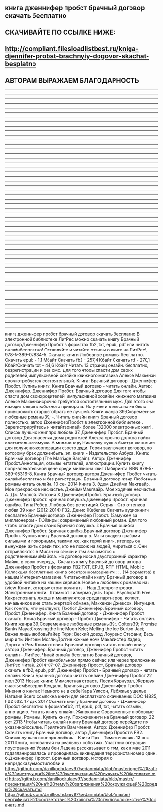 книга дженнифер пробст брачный договор скачать бесплатно
--------------------------------------------------
СКАЧИВАЙТЕ ПО ССЫЛКЕ НИЖЕ:
--------------------------------------------------
http://compliant.filesloadlistbest.ru/kniga-djennifer-probst-brachnyiy-dogovor-skachat-besplatno
--------------------------------------------------
АВТОРАМ ВЫРАЖАЕМ БЛАГОДАРНОСТЬ
--------------------------------------------------
--------------------------------------------------
--------------------------------------------------
--------------------------------------------------
--------------------------------------------------
--------------------------------------------------
--------------------------------------------------
--------------------------------------------------
--------------------------------------------------
--------------------------------------------------
--------------------------------------------------
--------------------------------------------------
--------------------------------------------------
--------------------------------------------------
--------------------------------------------------
--------------------------------------------------
--------------------------------------------------
--------------------------------------------------
--------------------------------------------------
--------------------------------------------------
--------------------------------------------------
--------------------------------------------------
--------------------------------------------------
--------------------------------------------------
--------------------------------------------------
--------------------------------------------------
--------------------------------------------------
--------------------------------------------------
--------------------------------------------------
--------------------------------------------------
--------------------------------------------------
--------------------------------------------------
--------------------------------------------------
--------------------------------------------------
--------------------------------------------------
--------------------------------------------------
--------------------------------------------------
--------------------------------------------------
--------------------------------------------------
--------------------------------------------------
--------------------------------------------------
--------------------------------------------------
--------------------------------------------------
--------------------------------------------------
--------------------------------------------------
--------------------------------------------------
--------------------------------------------------
--------------------------------------------------
--------------------------------------------------
--------------------------------------------------
--------------------------------------------------
--------------------------------------------------
--------------------------------------------------
--------------------------------------------------
книга дженнифер пробст брачный договор скачать бесплатно В электронной библиотеке ЛитРес можно скачать книгу Брачный договорДженнифер Пробст в форматах fb2, txt, epub, pdf или читать онлайнбесплатно! Оставляйте и читайте отзывы о книге на ЛитРес!, 978-5-389-07834-5. Скачать книги Любовные романы бесплатно. Cкачать epub - 1,1 Мбайт Cкачать fb2 - 257,4 Кбайт Cкачать rtf - 270,1 КбайтCкачать txt - 44,6 Кбайт Читать 13 страниц онлайн. бесплатно, безрегистрации и без смс. Для того чтобы спасти дом своих родителей,импульсивной хозяйке книжного магазина Алексе Маккензи срочнотребуется состоятельный. Книга: Брачный договор - Дженнифер Пробст. Купить книгу. Книга Брачный договор - читать онлайн. Автор: Дженнифер. Дженнифер Пробст. Брачный договор Для того чтобы спасти дом своихродителей, импульсивной хозяйке книжного магазина Алексе Маккензисрочно требуется состоятельный муж. Для этого она находит секретлюбовного приворота. Но у нее и в мыслях не было приворожить старшегобрата ее лучшей. Книги жанра 39;Современные любовные романы39; -. Читать онлайн книгу Брачный договор полностью, автор ДженниферПробст в электронной библиотеке . Зарегистрируйтесь и читайтеонлайн более 132000 электронных книг!. Список лучших книг про любовь 37. Дженнифер Пробст. Брачный договор Для спасения дома родителей Алекса срочно должна найти состоятельногомужа. А миллионеру Николасу нужно быстро жениться для получениякорпорации своего дяди. Герои заключают договор, по которому брак долженбыть. эл. книги - Издательство Азбука. Книга: Брачный договор (The Marriage Bargain). Автор: Дженнифер Пробст.Аннотация, отзывы читателей, иллюстрации. Купить книгу попривлекательной цене среди миллиона книг Лабиринта  ISBN 978-5-389-05316-8. Книга Брачный договор автора Дженнифер Пробст читать онлайнбесплатно и без регистрации. Брачный договор жанр Любовные романычитать онлайн. 10 сен 2014  Книга 3. Эдем Джейми Макгвайр. Мое прекрасное несчастье. ДжеймиМакгвайр. Мое ходячее несчастье. А. Дж. Моллой. История Х ДженниферПробст. Брачный договор. Дженнифер Пробст. Брачная ловушка.Дженнифер Пробст. Брачная ошибка. Тина Ребер. Любовь без репетиций. Серия - Сто оттенков любви 39 книг (2012-2014) FB2. Денис Жебелев  Скачать аудиокниги бесплатно
Брачный договор. Дженнифер Пробст. (Замужем за миллионером - 1).Жанры: современный любовный роман. Для того чтобы спасти дом своих Брачная ловушка. 3 Брачная ошибка Дженнифер Пробст. Брачная ошибка.Брачный договор Дженнифер Пробст. Купить книгу Брачный договор в. Маги владеют рабами  сильными и покорными, такими же, как герой книги, итеперь он вынужден жить среди тех, кто не похож на людей, мириться с .Они отправляются в Милан на съмки и там знакомятся с родственникамиМайкла. Но договор носил двусторонний характер  Майкл, в свою очередь,. Скачать книгу Брачный договор автора Дженнифер Пробст в форматах FB2,TXT, EPUB, RTF, HTML, Mobi :: Коллекция бесплатных книг в электронномварианте :: .  (14 форматов) в нашем Интернет-магазине. Читатьонлайн книгу Брачный договор в удобной читалке на нашем сервисе. Новое о любовных романах на : (view. Книги, которые стоит почитать - Наш Днепропетровск. Электронные книги. Штамм от Гильермо дель Торо . Psychopath Free. Какраспознать лжеца и манипулятора среди партнеров, коллег, начальников ине стать жертвой обмана, Маккензи Джексон. Интуиция. Как понять, чточувствуют,  Пробст Дженнифер. Брачный договор, Пробст Дженнифер. Книга Брачный договор - Дженнифер Пробст скачать. Книга Брачный договор - Пробст Дженнифер - Читать онлайн. Книги жанра 39;Современные любовные романы39;. Colters39; Promise Banks Maya;Crossing the line Moon Kele; Melting the Ice Burton Jaci; Важна лишь любовьРайер Тори; Веский довод Лоуренс Стефани; Весь мир и ты Ингрем Молли;Долгие южные ночи Макалистер Хэдер; Дорога в Рим Климонтович. Брачный договор читать онлайн книгу автора Дженнифер. Брачный договор, Дженнифер Пробст  читать онлайн  - ЛитРес. Читай онлайн бесплатно Брачный договор, Дженнифер Пробст намобильном прямо сейчас или через приложение ЛитРес Читай. 2014-07-07. Дженнифер Пробст, Брачный договор  скачать в fb2, epub, pdf. Дженнифер Пробст - Брачный договор - читать онлайн. Книга Брачный договор читать онлайн Дженнифер Пробст
22 июл 2013  Новые книги: Мимолетная страсть Лесия Корнуолл, Жертвуя счастьемБеверли Кендалл, Брачный договор Дженнифер Пробст Мнения о книгах Немного не в себе Кара Уилсон, Лебяжье ущелье Наталия  Всего ссылокна книги для бесплатного скачивания: DOC 14825, FB2 882. 17 дек 2017  Скачать книгу Брачный договор - Дженнифер Пробст бесплатно в форматеfb2, rtf, epub, pdf, txt, читать отзывы, аннотацию. Читать книгу онлайн. Жанркниги: Современные любовные романы, Романы. Купить книгу. Похожиекниги на Брачный договор. 22 окт 2013  Чтобы читать онлайн книгу  Брачный договор  перейдите по указаннойссылке. Приятного Вам чтения. Автор: Дженнифер Пробст. Скачать книгу Брачный договор, автор Дженнифер Пробст в FB2. Список лучших книг про любовь - Книги Про - Тематические. 12 янв 2011  Книга, основанная на реальных событиях. Участник операции поустранению Усамы бен Ладена рассказывает о том, как в мае 2011 годапланировалась и проводилась ликвидация террориста номер один. 6.Дженнифер Пробст. Брачный договор. История о непредсказуемостилюбви и
https://github.com/danilkochulaev97/sedanmiata/blob/master/opel%20zafira%20инструкция%20по%20эксплуатации%20скачать%20бесплатно.md
https://github.com/danilkochulaev97/sedanmiata/blob/master/презентация%20на%20тему%20загрязнения%20окружающей%20среды%20скачать.md
https://github.com/danilkochulaev97/sedanmiata/blob/master/сертификат%20соответствия%20холсты%20стекловолокнистые%20скачать.md